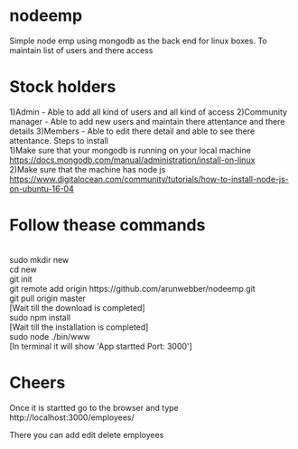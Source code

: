 # nodeemp
Simple node emp using mongodb as the back end for linux boxes. To maintain list of users and there access
# Stock holders
1)Admin - Able to add all kind of users and all kind of access
2)Community manager - Able to add new users and maintain there attentance and there details
3)Members - Able to edit there detail and able to see there attentance.
Steps to install</br>
1)Make sure that your mongodb is running  on your local machine</br>
https://docs.mongodb.com/manual/administration/install-on-linux </br>
2)Make sure that the machine has node js</br>
https://www.digitalocean.com/community/tutorials/how-to-install-node-js-on-ubuntu-16-04

# Follow thease commands
</br>
sudo mkdir new</br>
cd new</br>
git init</br>
git remote add origin https://github.com/arunwebber/nodeemp.git</br>
git pull origin master</br>
[Wait till the download is completed]</br>
sudo npm install</br>
[Wait till the installation is completed]</br>
sudo node ./bin/www</br>
[In terminal it will show 'App startted Port: 3000']</br>

# Cheers

Once it is startted go to the browser and type
http://localhost:3000/employees/</br>

There you can add edit delete employees

